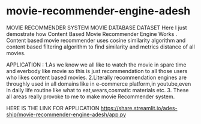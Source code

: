 # movie-recommender-engine-adesh
MOVIE RECOMMENDER SYSTEM MOVIE DATABASE DATASET
Here I just demostrate how Content Based Movie Recommender Engine Works .
Content based movie recommender uses cosine similarity algorithm and content based filtering algorithm to find similarity and metrics distance of all movies.

APPLICATION :
1.As we know we all like to watch the movie in spare time and everbody like movie so this is just recommendation to all those users who likes content based movies.
2.Literally recommendation engines are throughly used in all domains like in e-commerce platform,in youtube,even in daily life routine like what to eat,wears,cosmatic materials etc.
3. These all areas really provoke to me to make movie Recommender system.

HERE IS THE LINK FOR APPLICATION
https://share.streamlit.io/ades-ship/movie-recommender-engine-adesh/app.py
